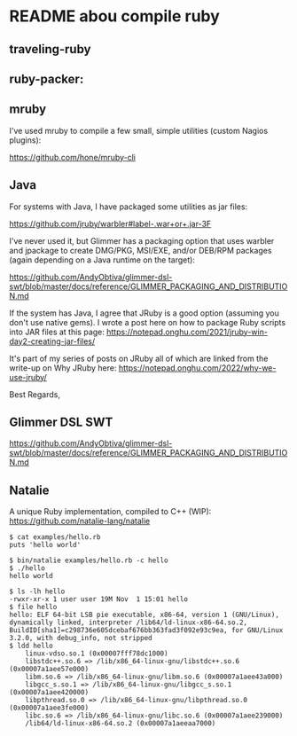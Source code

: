 
# README abou compile ruby

## traveling-ruby

## ruby-packer:

## mruby

I've used mruby to compile a few small, simple utilities (custom Nagios
plugins):

https://github.com/hone/mruby-cli

## Java

For systems with Java, I have packaged some utilities as jar files:

https://github.com/jruby/warbler#label-.war+or+.jar-3F

I've never used it, but Glimmer has a packaging option that uses warbler
and jpackage to create DMG/PKG, MSI/EXE, and/or DEB/RPM packages (again
depending on a Java runtime on the target):

https://github.com/AndyObtiva/glimmer-dsl-swt/blob/master/docs/reference/GLIMMER_PACKAGING_AND_DISTRIBUTION.md


If the system has Java, I agree that JRuby is a good option (assuming
you don't use native gems). I wrote a post here on how to package Ruby
scripts into JAR files at this page:
https://notepad.onghu.com/2021/jruby-win-day2-creating-jar-files/

It's part of my series of posts on JRuby all of which are linked from
the write-up on Why JRuby here:
https://notepad.onghu.com/2022/why-we-use-jruby/

Best Regards,

## Glimmer DSL SWT

https://github.com/AndyObtiva/glimmer-dsl-swt/blob/master/docs/reference/GLIMMER_PACKAGING_AND_DISTRIBUTION.md

## Natalie

A unique Ruby implementation, compiled to C++ (WIP): https://github.com/natalie-lang/natalie

```
$ cat examples/hello.rb
puts 'hello world'

$ bin/natalie examples/hello.rb -c hello
$ ./hello
hello world
```

```
$ ls -lh hello
-rwxr-xr-x 1 user user 19M Nov  1 15:01 hello
$ file hello
hello: ELF 64-bit LSB pie executable, x86-64, version 1 (GNU/Linux),
dynamically linked, interpreter /lib64/ld-linux-x86-64.so.2,
BuildID[sha1]=c298736e605dcebaf676bb363fad3f092e93c9ea, for GNU/Linux
3.2.0, with debug_info, not stripped
$ ldd hello
	linux-vdso.so.1 (0x00007fff78dc1000)
	libstdc++.so.6 => /lib/x86_64-linux-gnu/libstdc++.so.6 (0x00007a1aee57e000)
	libm.so.6 => /lib/x86_64-linux-gnu/libm.so.6 (0x00007a1aee43a000)
	libgcc_s.so.1 => /lib/x86_64-linux-gnu/libgcc_s.so.1 (0x00007a1aee420000)
	libpthread.so.0 => /lib/x86_64-linux-gnu/libpthread.so.0 (0x00007a1aee3fe000)
	libc.so.6 => /lib/x86_64-linux-gnu/libc.so.6 (0x00007a1aee239000)
	/lib64/ld-linux-x86-64.so.2 (0x00007a1aeeaa7000)
```
